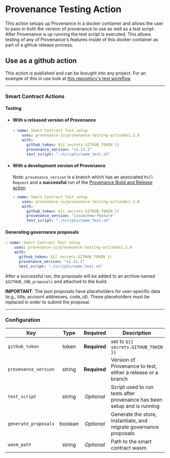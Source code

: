 # Provenance Testing Action
This action setups up Provenance in a docker container and allows the user to pass in both the version of provenance to use as well as a test script.  After Provenance is up running the test script is executed.  This allows testing of any of Provenance's features inside of this docker container as part of a github release process.

## Use as a github action
This action is published and can be brought into any project.
For an example of this in use look at [this repository's test workflow](https://github.com/provenance-io/provenance-testing-action/blob/main/.github/workflows/test.yml#L24)

---

### Smart Contract Actions

#### Testing

- #### With a released version of Provenance
    ```yaml
    - name: Smart Contract Test setup
        uses: provenance-io/provenance-testing-action@v1.1.0
        with:
          github_token: ${{ secrets.GITHUB_TOKEN }}
          provenance_version: "v1.11.1"
          test_script: "./scripts/name_test.sh"
    ```

- #### With a development version of Provenance
    Note: `provenance_version` is a branch which has an associated `Pull Request` and a **successful** run of the [Provenance Build and Release action](https://github.com/provenance-io/provenance/actions/workflows/release.yml)
    ```yaml
    - name: Smart Contract Test setup
        uses: provenance-io/provenance-testing-action@v1.1.0
        with:
          github_token: ${{ secrets.GITHUB_TOKEN }}
          provenance_version: "issue/new-feature"
          test_script: "./scripts/name_test.sh"
    ```

#### Generating governance proposals
```yaml
- name: Smart Contract Test setup
    uses: provenance-io/provenance-testing-action@v1.1.0
    with:
      github_token: ${{ secrets.GITHUB_TOKEN }}
      provenance_version: "v1.11.1"
      test_script: "./scripts/name_test.sh"
```

After a successful run, the proposals will be added to an archive named `$GITHUB_JOB_proposals` and attached to the build.

**IMPORTANT**: The json proposals have placeholders for user-specific data (e.g., title, account addresses, code_id). These placeholders must be replaced in order to submit the proposal.

---

### Configuration

| Key                  |  Type   |   Required   | Description                                                             |
|----------------------|:-------:|:------------:|-------------------------------------------------------------------------|
| `github_token`       |  token  | **Required** | set to `${{ secrets.GITHUB_TOKEN }}`                                    |
| `provenance_version` | string  | **Required** | Version of Provenance to test, either a release or a branch             |
| `test_script`        | string  |  *Optional*  | Script used to run tests after provenance has been setup and is running |
| `generate_proposals` | boolean |  *Optional*  | Generate the store, instantiate, and migrate governance proposals       |
| `wasm_path`          | string  |  *Optional*  | Path to the smart contract wasm                                         |

